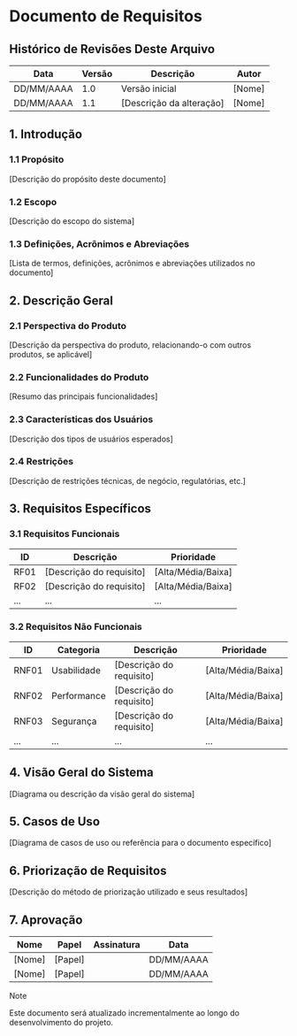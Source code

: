 # Documento de Requisitos

## Histórico de Revisões Deste Arquivo

| Data       | Versão | Descrição                | Autor  |
| ---------- | ------ | ------------------------ | ------ |
| DD/MM/AAAA | 1.0    | Versão inicial           | [Nome] |
| DD/MM/AAAA | 1.1    | [Descrição da alteração] | [Nome] |

## 1. Introdução

### 1.1 Propósito

[Descrição do propósito deste documento]

### 1.2 Escopo

[Descrição do escopo do sistema]

### 1.3 Definições, Acrônimos e Abreviações

[Lista de termos, definições, acrônimos e abreviações utilizados no documento]

## 2. Descrição Geral

### 2.1 Perspectiva do Produto

[Descrição da perspectiva do produto, relacionando-o com outros produtos, se aplicável]

### 2.2 Funcionalidades do Produto

[Resumo das principais funcionalidades]

### 2.3 Características dos Usuários

[Descrição dos tipos de usuários esperados]

### 2.4 Restrições

[Descrição de restrições técnicas, de negócio, regulatórias, etc.]

## 3. Requisitos Específicos

### 3.1 Requisitos Funcionais

| ID   | Descrição                | Prioridade         |
| ---- | ------------------------ | ------------------ |
| RF01 | [Descrição do requisito] | [Alta/Média/Baixa] |
| RF02 | [Descrição do requisito] | [Alta/Média/Baixa] |
| ...  | ...                      | ...                |

### 3.2 Requisitos Não Funcionais

| ID    | Categoria   | Descrição                | Prioridade         |
| ----- | ----------- | ------------------------ | ------------------ |
| RNF01 | Usabilidade | [Descrição do requisito] | [Alta/Média/Baixa] |
| RNF02 | Performance | [Descrição do requisito] | [Alta/Média/Baixa] |
| RNF03 | Segurança   | [Descrição do requisito] | [Alta/Média/Baixa] |
| ...   | ...         | ...                      | ...                |

## 4. Visão Geral do Sistema

[Diagrama ou descrição da visão geral do sistema]

## 5. Casos de Uso

[Diagrama de casos de uso ou referência para o documento específico]

## 6. Priorização de Requisitos

[Descrição do método de priorização utilizado e seus resultados]

## 7. Aprovação

| Nome   | Papel   | Assinatura | Data       |
| ------ | ------- | ---------- | ---------- |
| [Nome] | [Papel] |            | DD/MM/AAAA |
| [Nome] | [Papel] |            | DD/MM/AAAA |

>[!NOTE]
>Este documento será atualizado incrementalmente ao longo do desenvolvimento do projeto.
